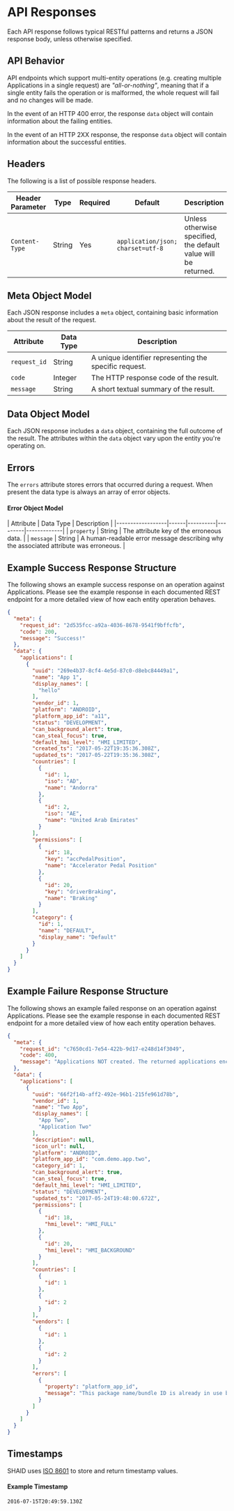 # API Responses
Each API response follows typical RESTful patterns and returns a JSON response body, unless otherwise specified.

## API Behavior
API endpoints which support multi-entity operations (e.g. creating multiple Applications in a single request) are *"all-or-nothing"*, meaning that if a single entity fails the operation or is malformed, the whole request will fail and no changes will be made.

In the event of an HTTP 400 error, the response `data` object will contain information about the failing entities.

In the event of an HTTP 2XX response, the response `data` object will contain information about the successful entities.

## Headers
The following is a list of possible response headers.

| Header Parameter | Type | Required | Default | Description |
|------------------|------|----------|---------|-------------|
| `Content-Type` | String | Yes | ```application/json; charset=utf-8``` | Unless otherwise specified, the default value will be returned. |


## Meta Object Model
Each JSON response includes a `meta` object, containing basic information about the result of the request.

| Attribute | Data Type | Description |
|-----------|-----------|-------------|
| `request_id` | String | A unique identifier representing the specific request. |
| `code` | Integer | The HTTP response code of the result. |
| `message` | String | A short textual summary of the result. |

## Data Object Model
Each JSON response includes a `data` object, containing the full outcome of the result. The attributes within the `data` object vary upon the entity you're operating on.

## Errors
The ```errors``` attribute stores errors that occurred during a request.  When present the data type is always an array of error objects.

#### Error Object Model
| Attribute | Data Type | Description |
|------------------|------|----------|---------|-------------|
| `property` | String | The attribute key of the erroneous data. |
| `message` | String | A human-readable error message describing why the associated attribute was erroneous. |

## Example Success Response Structure
The following shows an example success response on an operation against Applications. Please see the example response in each documented REST endpoint for a more detailed view of how each entity operation behaves.
```json
{
  "meta": {
    "request_id": "2d535fcc-a92a-4036-8678-9541f9bffcfb",
    "code": 200,
    "message": "Success!"
  },
  "data": {
    "applications": [
      {
        "uuid": "269e4b37-8cf4-4e5d-87c0-d8ebc84449a1",
        "name": "App 1",
        "display_names": [
          "hello"
        ],
        "vendor_id": 1,
        "platform": "ANDROID",
        "platform_app_id": "a11",
        "status": "DEVELOPMENT",
        "can_background_alert": true,
        "can_steal_focus": true,
        "default_hmi_level": "HMI_LIMITED",
        "created_ts": "2017-05-22T19:35:36.308Z",
        "updated_ts": "2017-05-22T19:35:36.308Z",
        "countries": [
          {
            "id": 1,
            "iso": "AD",
            "name": "Andorra"
          },
          {
            "id": 2,
            "iso": "AE",
            "name": "United Arab Emirates"
          }
        ],
        "permissions": [
          {
            "id": 18,
            "key": "accPedalPosition",
            "name": "Accelerator Pedal Position"
          },
          {
            "id": 20,
            "key": "driverBraking",
            "name": "Braking"
          }
        ],
        "category": {
          "id": 1,
          "name": "DEFAULT",
          "display_name": "Default"
        }
      }
    ]
  }
}
```

## Example Failure Response Structure
The following shows an example failed response on an operation against Applications. Please see the example response in each documented REST endpoint for a more detailed view of how each entity operation behaves.
```json
{
  "meta": {
    "request_id": "c7650cd1-7e54-422b-9d17-e248d14f3049",
    "code": 400,
    "message": "Applications NOT created. The returned applications encountered an error."
  },
  "data": {
    "applications": [
      {
        "uuid": "66f2f14b-aff2-492e-96b1-215fe961d78b",
        "vendor_id": 1,
        "name": "Two App",
        "display_names": [
          "App Two",
          "Application Two"
        ],
        "description": null,
        "icon_url": null,
        "platform": "ANDROID",
        "platform_app_id": "com.demo.app.two",
        "category_id": 1,
        "can_background_alert": true,
        "can_steal_focus": true,
        "default_hmi_level": "HMI_LIMITED",
        "status": "DEVELOPMENT",
        "updated_ts": "2017-05-24T19:48:00.672Z",
        "permissions": [
          {
            "id": 18,
            "hmi_level": "HMI_FULL"
          },
          {
            "id": 20,
            "hmi_level": "HMI_BACKGROUND"
          }
        ],
        "countries": [
          {
            "id": 1
          },
          {
            "id": 2
          }
        ],
        "vendors": [
          {
            "id": 1
          },
          {
            "id": 2
          }
        ],
        "errors": [
          {
            "property": "platform_app_id",
            "message": "This package name/bundle ID is already in use by another application"
          }
        ]
      }
    ]
  }
}
```

## Timestamps
SHAID uses [ISO 8601](https://en.wikipedia.org/wiki/ISO_8601) to store and return timestamp values.

#### Example Timestamp
```
2016-07-15T20:49:59.130Z
```
